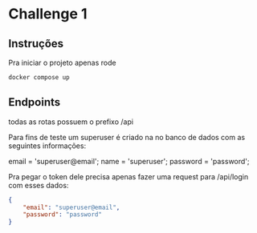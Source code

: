 # Challenge 1

## Instruções

Pra iniciar o projeto apenas rode

```bash
docker compose up
```

## Endpoints

todas as rotas possuem o prefixo /api

Para fins de teste um superuser é criado na no banco de dados com as seguintes informações:

email = 'superuser@email';
name = 'superuser';
password = 'password';

Pra pegar o token dele precisa apenas fazer uma request para /api/login com esses dados:

```json
{
    "email": "superuser@email",
    "password": "password"
}
```
